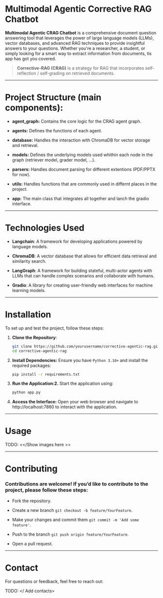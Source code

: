 # Multimodal Agentic Corrective RAG Chatbot

**Multimodal Agentic CRAG Chatbot** is a comprehensive document question answering tool that leverages the power of large language models (LLMs), vector databases, and advanced RAG techniques to provide insightful answers to your questions. Whether you're a researcher, a student, or simply looking for a smart way to extract information from documents, tis app has got you covered.  
> **Corrective-RAG (CRAG)** is a strategy for RAG that incorporates self-reflection / self-grading on retrieved documents.
---

# Project Structure (main components):

- **agent_graph:** Contains the core logic for the CRAG agent graph.  

- **agents:** Defines the functions of each agent.  

- **database:** Handles the interaction with ChromaDB for vector storage and retrieval.  

- **models:** Defines the underlying models used whithin each node in the graph (retriever model, grader model, ...).  

- **parsers:** Handles document parsing for different extentions (PDF/PPTX for now).  

- **utils:** Handles functions that are commonly used in differnt places in the project.  

- **app:** The main class that integrates all together and lanch the gradio interface.  

---

# Technologies Used

- **Langchain**: A framework for developing applications powered by language models.
  
- **ChromaDB**: A vector database that allows for efficient data retrieval and similarity search.
  
- **LangGraph**: A framework for building stateful, multi-actor agents with LLMs that can handle complex scenarios and collaborate with humans.
  
- **Gradio**: A library for creating user-friendly web interfaces for machine learning models.

---
# Installation

To set up and test the project, follow these steps:

1. **Clone the Repository**:  
   ```bash
   git clone https://github.com/yourusername/corrective-agentic-rag.git
   cd corrective-agentic-rag
   ```
   
2. **Install Dependencies:** Ensure you have `Python 3.10+` and install the required packages:  
   ```bash
   pip install -r requirements.txt
   ```

3. **Run the Application:2.** Start the application using:  
   ```bash
   python app.py
   ```

4. **Access the Interface:** Open your web browser and navigate to http://localhost:7860 to interact with the application.

---
# Usage
TODO:
<</Show images here >>

---
# Contributing
### Contributions are welcome! If you’d like to contribute to the project, please follow these steps: 

- Fork the repository.
  
- Create a new branch `git checkout -b feature/YourFeature`.
  
- Make your changes and commit them `git commit -m 'Add some feature'`.
  
- Push to the branch `git push origin feature/YourFeature`.

- Open a pull request.

---
# Contact
For questions or feedback, feel free to reach out:

TODO:
</ Add contacts>

